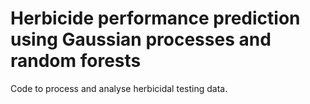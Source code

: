 # Herbicide performance prediction using Gaussian processes and random forests
Code to process and analyse herbicidal testing data.
